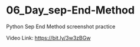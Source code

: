 # 06_Day_sep-End-Method
Python Sep End Method
screenshot practice

Video Link: https://bit.ly/3w3zBGw


